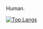 Human.

[![Top Langs](https://github-readme-stats.vercel.app/api/top-langs/?username=meowmeowmeowcat)](https://github.com/meowmeowmeowcat/)
